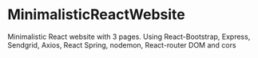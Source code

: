 # MinimalisticReactWebsite
Minimalistic React website with 3 pages. Using React-Bootstrap, Express, Sendgrid, Axios, React Spring, nodemon, React-router DOM and cors

